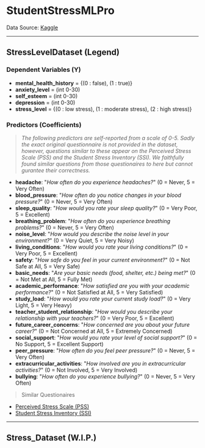 # StudentStressMLPro

Data Source: [Kaggle](https://www.kaggle.com/datasets/mdsultanulislamovi/student-stress-monitoring-datasets?resource=download&SSORegistrationToken=CfDJ8BfigAjZUoJHuOjXpienVtDbGExeMzM5KlyH9fiZoi8LRsQEEePfUw8yadlGTGQwleoOxpJ27NNVLIWhxS2zBa4TFz01S1QcMkIhK9Uujcu4CR7MDdsH9jkem9jlzBfufOqe7lDX-sgBBh9dk5vDVfgEYvfCrR_KeZQC2iUsMQgJccih-EX1eiWzSxeFZgqjxsjB2QRpHSDnVdQZss7dVDAHH2gjc5hQLumoGuAke4sTYBoHwNcUAIQRyKJOAG_T9crxArU7c5Gh8i7Y7cU_-2Y-hlZn13WyaHKjtgYDjSZ6uJoi-WOapITklkyvoWhvZ_Qx5hb57zb8eTCzarmtrgcnNFyV&DisplayName=Noael%20Jabrael)

---

## StressLevelDataset (Legend)
### Dependent Variables (Y)
- **mental_health_history** = {(0 : false), (1 : true)}
- **anxiety_level** = (int 0-30)
- **self_esteem** = (int 0-30)
- **depression** = (int 0-30)
- **stress_level** = {(0 : low stress), (1 : moderate stress), (2 : high stress)}
### Predictors (Coefficients)
> *The following predictors are self-reported from a scale of 0-5. Sadly the exact original questionnaire is not provided in the dataset, however, questions similar to these appear on the Perceived Stress Scale (PSS) and the Student Stress Inventory (SSI). We faithfully found similar questions from those questionaires to here but cannot gurantee their correctness.*

- **headache**: "*How often do you experience headaches?*" (0 = Never, 5 = Very Often)
- **blood_pressure**: "*How often do you notice changes in your blood pressure?*" (0 = Never, 5 = Very Often)
- **sleep_quality**: "*How would you rate your sleep quality?*" (0 = Very Poor, 5 = Excellent)
- **breathing_problem**: "*How often do you experience breathing problems?*" (0 = Never, 5 = Very Often)
- **noise_level**: "*How would you describe the noise level in your environment?*" (0 = Very Quiet, 5 = Very Noisy)
- **living_conditions**: "*How would you rate your living conditions?*" (0 = Very Poor, 5 = Excellent)
- **safety**: "*How safe do you feel in your current environment?*" (0 = Not Safe at All, 5 = Very Safe)
- **basic_needs**: "*Are your basic needs (food, shelter, etc.) being met?*" (0 = Not Met at All, 5 = Fully Met)
- **academic_performance**: "*How satisfied are you with your academic performance?*" (0 = Not Satisfied at All, 5 = Very Satisfied)
- **study_load**: "*How would you rate your current study load?*" (0 = Very Light, 5 = Very Heavy)
- **teacher_student_relationship**: "*How would you describe your relationship with your teachers?*" (0 = Very Poor, 5 = Excellent)
- **future_career_concerns**: "*How concerned are you about your future career?*" (0 = Not Concerned at All, 5 = Extremely Concerned)
- **social_support**: "*How would you rate your level of social support?*" (0 = No Support, 5 = Excellent Support)
- **peer_pressure**: "*How often do you feel peer pressure?*" (0 = Never, 5 = Very Often)
- **extracurricular_activities**: "*How involved are you in extracurricular activities?*" (0 = Not Involved, 5 = Very Involved)
- **bullying**: "*How often do you experience bullying?*" (0 = Never, 5 = Very Often)

> Similar Questionaires
- [Perceived Stress Scale (PSS)](https://www.mindgarden.com/132-perceived-stress-scale)
- [Student Stress Inventory (SSI)](https://www.researchgate.net/publication/340251765_Student_Stress_Inventory_SSI)

---

## Stress_Dataset (W.I.P.)